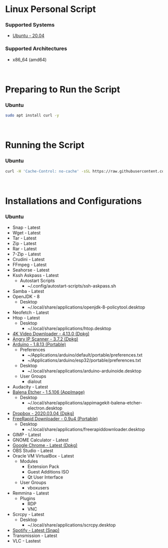 # Linux Personal Script

### Supported Systems
- [Ubuntu - 20.04](https://ubuntu.com/)

### Supported Architectures
- x86_64 (amd64)

<br/>

# Preparing to Run the Script

### Ubuntu
```bash
sudo apt install curl -y
```

<br/>

# Running the Script

### Ubuntu
```bash
curl -H 'Cache-Control: no-cache' -sSL https://raw.githubusercontent.com/daniloancilotto/linux-personal-script/master/ubuntu.sh | bash
```

<br/>

# Installations and Configurations

### Ubuntu
- Snap - Latest
- Wget - Latest
- Tar - Latest
- Zip - Latest
- Rar - Latest
- 7-Zip - Latest
- Crudini - Latest
- FFmpeg - Latest
- Seahorse - Latest
- Kssh Askpass - Latest
  - Autostart Scripts
    - ~/.config/autostart-scripts/ssh-askpass.sh
- Samba - Latest
- OpenJDK - 8
  - Desktop
    - ~/.local/share/applications/openjdk-8-policytool.desktop
- Neofetch - Latest
- Htop - Latest
  - Desktop
    - ~/.local/share/applications/htop.desktop
- [4K Video Downloader - 4.13.0 (Dpkg)](https://www.4kdownload.com/products/product-videodownloader)
- [Angry IP Scanner - 3.7.2 (Dpkg)](https://angryip.org/)
- [Arduino - 1.8.13 (Portable)](https://www.arduino.cc/)
  - Preferences
    - ~/Applications/arduino/default/portable/preferences.txt
    - ~/Applications/arduino/esp32/portable/preferences.txt
  - Desktop
    - ~/.local/share/applications/arduino-arduinoide.desktop
  - User Groups
    - dialout
- Audacity - Latest
- [Balena Etcher - 1.5.106 (AppImage)](https://www.balena.io/etcher/)
  - Desktop
    - ~/.local/share/applications/appimagekit-balena-etcher-electron.desktop
- [Dropbox - 2020.03.04 (Dpkg)](https://www.dropbox.com/install)
- [FreeRapid Downloader - 0.9u4 (Portable)](http://wordrider.net/freerapid/)
  - Desktop
    - ~/.local/share/applications/freerapiddownloader.desktop
- GIMP - Latest
- GNOME Calculator - Latest
- [Google Chrome - Latest (Dpkg)](https://www.google.com/chrome/)
- OBS Studio - Latest
- Oracle VM VirtualBox - Latest
  - Modules
    - Extension Pack
    - Guest Additions ISO
    - Qt User Interface
  - User Groups
    - vboxusers
- Remmina - Latest
  - Plugins
    - RDP
    - VNC    
- Scrcpy - Latest
  - Desktop
    - ~/.local/share/applications/scrcpy.desktop
- [Spotify - Latest (Snap)](https://snapcraft.io/spotify)
- Transmission - Latest
- VLC - Lastest